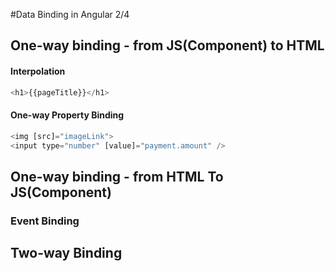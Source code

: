 #Data Binding in Angular 2/4

## One-way binding - from JS(Component) to HTML

#### Interpolation
```js
<h1>{{pageTitle}}</h1>
```


#### One-way Property Binding

```js
<img [src]="imageLink">
<input type="number" [value]="payment.amount" />
```


## One-way binding  - from HTML To JS(Component)

### Event Binding

## Two-way Binding

